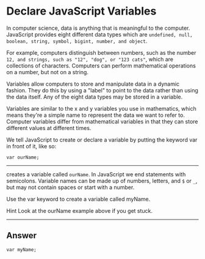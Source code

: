 # Declare JavaScript Variables

In computer science, data is anything that is meaningful to the computer. JavaScript provides eight different data types which are `undefined, null, boolean, string, symbol, bigint, number, and object`.

For example, computers distinguish between numbers, such as the number `12, and strings, such as "12", "dog", or "123 cats"`, which are collections of characters. Computers can perform mathematical operations on a number, but not on a string.

Variables allow computers to store and manipulate data in a dynamic fashion. They do this by using a "label" to point to the data rather than using the data itself. Any of the eight data types may be stored in a variable.

Variables are similar to the x and y variables you use in mathematics, which means they're a simple name to represent the data we want to refer to. Computer variables differ from mathematical variables in that they can store different values at different times.

We tell JavaScript to create or declare a variable by putting the keyword var in front of it, like so:

```
var ourName;
```

---

creates a variable called `ourName`. In JavaScript we end statements with semicolons. Variable names can be made up of numbers, letters, and `$` or `_`, but may not contain spaces or start with a number.

Use the var keyword to create a variable called myName.

Hint
Look at the ourName example above if you get stuck.

---
## Answer

`var myName;`
